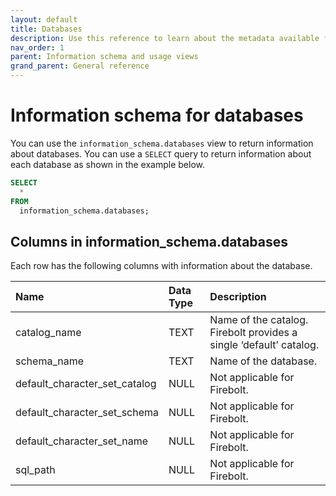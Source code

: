 ```yaml
---
layout: default
title: Databases
description: Use this reference to learn about the metadata available for Firebolt databases using the information schema.
nav_order: 1
parent: Information schema and usage views
grand_parent: General reference
---
```


# Information schema for databases

You can use the `information_schema.databases` view to return information about databases. You can use a `SELECT` query to return information about each database as shown in the example below.

```sql
SELECT
  *
FROM
  information_schema.databases;
```

## Columns in information_schema.databases

Each row has the following columns with information about the database.

| Name                          | Data Type | Description |
| :-----------------------------| :-------- | :---------- |
| catalog_name                  | TEXT    | Name of the catalog. Firebolt provides a single ‘default’ catalog. |
| schema_name                   | TEXT    | Name of the database. |
| default_character_set_catalog | NULL      | Not applicable for Firebolt. |
| default_character_set_schema  | NULL      | Not applicable for Firebolt. |
| default_character_set_name    | NULL      | Not applicable for Firebolt. |
| sql_path                      | NULL      | Not applicable for Firebolt. |
